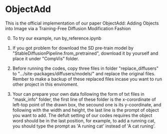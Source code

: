 # ObjectAdd
This is the official implementation of our paper ObjectAdd: Adding Objects into Image via a Training-Free Diffusion Modification Fashion

0. To try our example, run by_reference.ipynb

1. If you got problem for download the SD pre-train model by "StableDiffusionPipeline.from_pretrained", download it by yourself and place it under "CompVis" folder.

2. Before running the codes, copy three files in folder "replace_diffusers" to ".../site-packages/diffusers/models/" and replace the original files. Rember to make a backup of these replaced files incase you want to run other project in this enviroment.

3. Your can prepare your own data following the form of txt files in "mask_info" folder, the first line of these folder is the x-corordinate of left-top point of the drawn box, the secound one is its y-coordinate, and following with the width and height, the last line is the prompt of object you want to add. The defult setting of our codes requires the object word should be in the last position, for example, to add a running cat, you should type the prompt as 'A runing cat' instead of 'A cat runing'.

